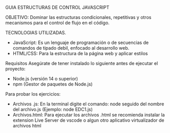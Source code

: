 GUIA ESTRUCTURAS DE CONTROL JAVASCRIPT

OBJETIVO:
Dominar las estructuras condicionales, repetitivas y otros mecanismos para el control de flujo en el código.

TECNOLOGIAS UTILIZADAS.
* JavaScript: Es un lenguaje de programación o de secuencias de comandos de tipado debil, enfocado al desarrollo web.
* HTML/CSS: Para la estructura de la página web y aplicar estilos

Requisitos
Asegúrate de tener instalado lo siguiente antes de ejecutar el proyecto:
* Node.js (versión 14 o superior)
* npm (Gestor de paquetes de Node.js)

Para probar los ejercicios:
* Archivos .js:
  En la terminal digite el comando: node seguido del nombre del archivo.js (Ejemplo: node EDC1.js)
* Archivos.html:
  Para ejecutar los archivos .html  se recomienda instalar la extension Live Server de vscode o algun otro aplicativo virtualizador de archivos html
